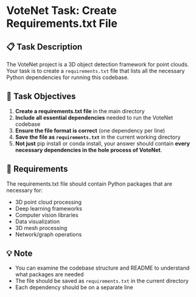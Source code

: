 # VoteNet Task: Create Requirements.txt File

## 📋 Task Description

The VoteNet project is a 3D object detection framework for point clouds. Your task is to create a `requirements.txt` file that lists all the necessary Python dependencies for running this codebase.

## 🎯 Task Objectives

1. **Create a requirements.txt file** in the main directory
2. **Include all essential dependencies** needed to run the VoteNet codebase
3. **Ensure the file format is correct** (one dependency per line)
4. **Save the file as `requirements.txt`** in the current working directory
5. **Not just** pip install or conda install, your answer should contain **every necessary dependencies in the hole process of VoteNet**.

## 📝 Requirements

The requirements.txt file should contain Python packages that are necessary for:

- 3D point cloud processing
- Deep learning frameworks
- Computer vision libraries
- Data visualization
- 3D mesh processing
- Network/graph operations

## 💡 Note

- You can examine the codebase structure and README to understand what packages are needed
- The file should be saved as `requirements.txt` in the current directory
- Each dependency should be on a separate line
